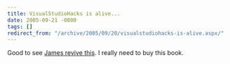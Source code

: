 ```yaml
---
title: VisualStudioHacks is alive...
date: 2005-09-21 -0800
tags: []
redirect_from: "/archive/2005/09/20/visualstudiohacks-is-alive.aspx/"
---
```


Good to see [James revive
this](http://dotavery.com/blog/archive/2005/09/21/5145.aspx). I really
need to buy this book.

